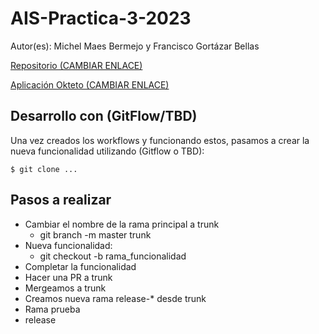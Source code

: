 # AIS-Practica-3-2023

Autor(es): Michel Maes Bermejo y Francisco Gortázar Bellas

[Repositorio (CAMBIAR ENLACE)](https://github.com/URJC-AIS/AIS-Practica-3-2023-template)

[Aplicación Okteto (CAMBIAR ENLACE)](https://books-maes95.cloud.okteto.net/)

## Desarrollo con (GitFlow/TBD)

Una vez creados los workflows y funcionando estos, pasamos a crear la nueva funcionalidad utilizando (Gitflow o TBD):

```
$ git clone ...
```

## Pasos a realizar
- Cambiar el nombre de la rama principal a trunk
  - git branch -m master trunk
- Nueva funcionalidad:
  - git checkout -b rama_funcionalidad
- Completar la funcionalidad
- Hacer una PR a trunk
- Mergeamos a trunk
- Creamos nueva rama release-* desde trunk
- Rama prueba
- release



